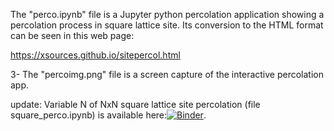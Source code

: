 The "perco.ipynb" file is a Jupyter python percolation application showing a percolation process in square lattice site. Its conversion to the HTML format can be seen in this web page: 

https://xsources.github.io/sitepercol.html

3- The "percoimg.png" file is a screen capture of the interactive percolation app.

update: Variable N of NxN square lattice site percolation (file square_perco.ipynb) is available here:[![Binder](https://mybinder.org/badge_logo.svg)](https://mybinder.org/v2/gh/xsources/python-percolation/master).

